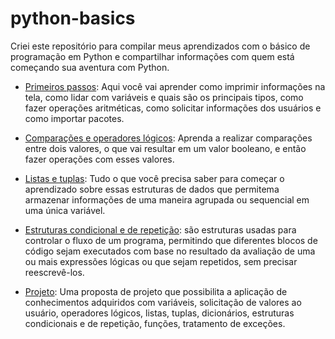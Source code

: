 # python-basics

Criei este repositório para compilar meus aprendizados com o básico de programação em Python e compartilhar informações com quem está começando sua aventura com Python.

* [Primeiros passos](Python-primeiros-passos.ipynb): Aqui você vai aprender como imprimir informações na tela, como lidar com variáveis e quais são os principais tipos, como fazer operações aritméticas, como solicitar informações dos usuários e como importar pacotes.

* [Comparações e operadores lógicos](Python-comparacoes-operadores-logicos.ipynb): Aprenda a realizar comparações entre dois valores, o que vai resultar em um valor booleano, e então fazer operações com esses valores.

* [Listas e tuplas](Python-listas-e-tuplas.ipynb): Tudo o que você precisa saber para começar o aprendizado sobre essas estruturas de dados que permitema armazenar informações de uma maneira agrupada ou sequencial em uma única variável.

* [Estruturas condicional e de repetição](Python-estrutura-repeticao-condicional.ipynb): são estruturas usadas para controlar o fluxo de um programa, permitindo que diferentes blocos de código sejam executados com base no resultado da avaliação de uma ou mais expressões lógicas ou que sejam repetidos, sem precisar reescrevê-los.

* [Projeto](Projeto_Final_-_Logica_de_Programacao_II.ipynb): Uma proposta de projeto que possibilita a aplicação de conhecimentos adquiridos com variáveis, solicitação de valores ao usuário, operadores lógicos, listas, tuplas, dicionários, estruturas condicionais e de repetição, funções, tratamento de exceções.


